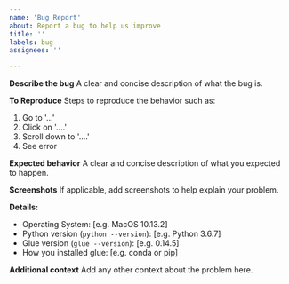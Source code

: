 ```yaml
---
name: 'Bug Report'
about: Report a bug to help us improve
title: ''
labels: bug
assignees: ''

---
```


**Describe the bug**
A clear and concise description of what the bug is.

**To Reproduce**
Steps to reproduce the behavior such as:
1. Go to '...'
2. Click on '....'
3. Scroll down to '....'
4. See error

**Expected behavior**
A clear and concise description of what you expected to happen.

**Screenshots**
If applicable, add screenshots to help explain your problem.

**Details:**

- Operating System: [e.g. MacOS 10.13.2]
- Python version (``python --version``): [e.g. Python 3.6.7]
- Glue version (``glue --version``): [e.g. 0.14.5]
- How you installed glue: [e.g. conda or pip]

**Additional context**
Add any other context about the problem here.
